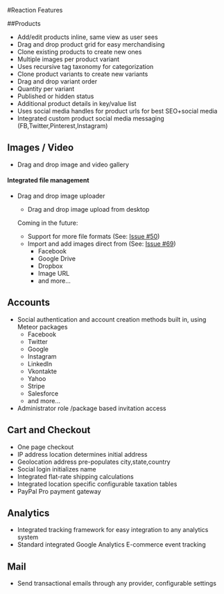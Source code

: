 #Reaction Features

##Products

* Add/edit products inline, same view as user sees
* Drag and drop product grid for easy merchandising
* Clone existing products to create new ones
* Multiple images per product variant
* Uses recursive tag taxonomy for categorization
* Clone product variants to create new variants
* Drag and drop variant order
* Quantity per variant
* Published or hidden status
* Additional product details in key/value list
* Uses social media handles for product urls for best SEO+social media
* Integrated custom product social media messaging (FB,Twitter,Pinterest,Instagram)


## Images / Video
* Drag and drop image and video gallery

#### Integrated file management
* Drag and drop image uploader
	* Drag and drop image upload from desktop

	Coming in the future:

	* Support for more file formats (See: [Issue #50](https://github.com/ongoworks/reaction/issues/50))
	* Import and add images direct from (See: [Issue #69](https://github.com/ongoworks/reaction/issues/69))
		* Facebook
		* Google Drive
		* Dropbox
		* Image URL
		* and more...

## Accounts
* Social authentication and account creation methods built in, using Meteor packages
	* Facebook
	* Twitter
	* Google
	* Instagram
	* LinkedIn
	* Vkontakte
	* Yahoo
	* Stripe
	* Salesforce
	* and more...
* Administrator role /package based invitation access

## Cart and Checkout
* One page checkout
* IP address location determines initial address
* Geolocation address pre-populates city,state,country
* Social login initializes name
* Integrated flat-rate shipping calculations
* Integrated location specific configurable taxation tables
* PayPal Pro payment gateway


## Analytics
* Integrated tracking framework for easy integration to any analytics system
* Standard integrated Google Analytics E-commerce event tracking

## Mail
* Send transactional emails through any provider, configurable settings
